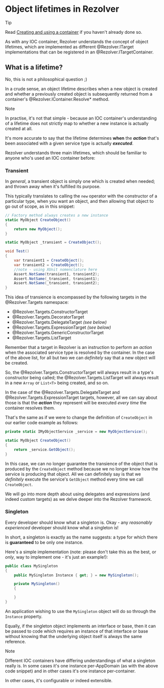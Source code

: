 ﻿# Object lifetimes in Rezolver

> [!TIP]
> Read [Creating and using a container](create-and-use-a-container.md) if you haven't already done so.

As with any IOC container, Rezolver understands the concept of object lifetimes, which are implemented
as different @Rezolver.ITarget implementations that can be registered in an @Rezolver.ITargetContainer.

## What is a lifetime?

No, this is not a philosophical question ;)

In a crude sense, an object lifetime describes when a new object is created and whether a previously 
created object is subsequently returned from a container's @Rezolver.IContainer.Resolve* method.

> [!NOTE]
> In practise, it's not that simple - because an IOC container's understanding of a lifetime does not
> strictly map to whether a new instance is actually created at all.
> 
> It's more accurate to say that the lifetime determines **when** the
> ***action*** that's been associated with a given service type is actually ***executed***.

Rezolver understands three main lifetimes, which should be familiar to anyone who's used an IOC
container before:

### Transient

In *general*, a transient object is simply one which is created when needed; and thrown 
away when it's fulfilled its purpose.

This typically translates to calling the `new` operator with the constructor of a particular type, 
when you want an object, and then allowing that object to go out of scope, as in this snippet:

```cs
// Factory method always creates a new instance
static MyObject CreateObject()
{
    return new MyObject();
}

static MyObject _transient = CreateObject();

void Test()
{
    var transient1 = CreateObject();
    var transient2 = CreateObject();
    //note - using XUnit nomenclature here
    Assert.NotSame(transient1, transient2);
    Assert.NotSame(_transient, transient1);
    Assert.NotSame(_transient, transient2);
}

```

This idea of transience is encompassed by the following targets in the @Rezolver.Targets namespace:

- @Rezolver.Targets.ConstructorTarget
- @Rezolver.Targets.DecoratorTarget
- @Rezolver.Targets.DelegateTarget *(see below)*
- @Rezolver.Targets.ExpressionTarget *(see below)*
- @Rezolver.Targets.GenericConstructorTarget
- @Rezolver.Targets.ListTarget

Remember that a target in Rezolver is an instruction to perform an *action* when the associated service
type is resolved by the container.  In the case of the above list, for all but two we can *definitely* say that 
a new object will be created.

So, the @Rezolver.Targets.ConstructorTarget will always result in a type's constructor being called; the 
@Rezolver.Targets.ListTarget will always result in a new `Array` or `List<T>` being created, and so on.

In the case of the @Rezolver.Targets.DelegateTarget and @Rezolver.Targets.ExpressionTarget targets, however,
all we can say about those is that the ***action*** they represent will be executed *every time* the container 
resolves them.

That's the same as if we were to change the definition of `CreateObject` in our earlier code example as 
follows:

```cs
private static IMyObjectService _service = new MyObjectService();

static MyObject CreateObject()
{
    return _service.GetObject();
}
```

In this case, we can no longer guarantee the transience of the object that is produced by the `CreateObject` 
method because we no longer know how the service is producing that object.  All we can definitely say is that
we *definitely* execute the service's `GetObject` method every time we call `CreateObject`.

We will go into more depth about using delegates and expressions (and indeed custom targets) as we delve deeper
into the Rezolver framework.

### Singleton

Every developer should know what a singleton is.  Okay - any *reasonably experienced* developer should know what
a singleton is!

In short, a singleton is exactly as the name suggests: a type for which there is **guaranteed** to be only one 
instance.

Here's a simple implementation (note: please don't take this as the best, or *only*, way to implement one - it's
just an example!):

```cs
public class MySingleton
{
    public MySingleton Instance { get; } = new MySingleton();

    private MySingleton()
    {

    }
}
```
An application wishing to use the `MySingleton` object will do so through the `Instance` property.

Equally, if the singleton object implements an interface or base, then it can be passed to code which requires
an instance of that interface or base without knowing that the underlying object itself is always the same 
reference.



> [!NOTE]
> Different IOC containers have differing understandings of what a singleton really is.
> In some cases it's one instance per-AppDomain (as with the above code snippet) and in other cases it's
> one instance per-container.
> 
> In other cases, it's configurable or indeed extensible.

